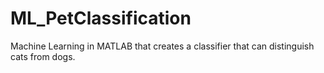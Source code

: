 # ML_PetClassification
Machine Learning in MATLAB that creates a classifier that can distinguish cats from dogs.
